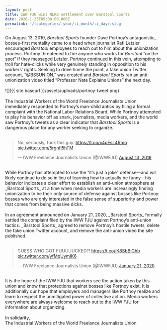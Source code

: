 ```yaml
---
layout: post
title: IWW FJU wins NLRB settlement over Barstool Sports
date: 2020-1-23T05:00:00.000Z
permalink: '/:categories/:year/:i_month/:i_day/:slug'
---
```

On August 13, 2019, _Barstool Sports_ founder Dave Portnoy’s antagonistic, bosses-first mentality came to a head when journalist Rafi Letzler encouraged _Barstool_ employees to reach out to him about the unionization process. Portnoy threatened to fire anyone who works for _Barstool_ “on the spot” if they messaged Letzler. Portnoy continued in this vein, attempting to troll for hate-clicks while very genuinely standing in opposition to his workers’ rights. Seeking to drive home the point, a fake union Twitter account, “@BSSUNION,” was created and _Barstool Sports_ ran an anti-unionization video titled “Professor Nate Explains Unions” the next day.<br><br>
![]({{ site.baseurl }}/assets/uploads/portnoy-tweet.png)<br><br>
The Industrial Workers of the World Freelance Journalists Union immediately responded to Portnoy’s man-child antics by filing a formal complaint with the National Labor Relations Board. While Portnoy attempted to play his behavior off as snark, journalists, media workers, and the world saw Portnoy’s tweets as a clear indicator that _Barstool Sports_ is a dangerous place for any worker seeking to organize.<br><br>
<blockquote class="twitter-tweet"><p lang="en" dir="ltr">No, seriously, fuck this guy. <a href="https://t.co/x4pEsL4Rmo">https://t.co/x4pEsL4Rmo</a> <a href="https://t.co/5rgnfl5hTM">pic.twitter.com/5rgnfl5hTM</a></p>&mdash; IWW Freelance Journalists Union (@IWWFJU) <a href="https://twitter.com/IWWFJU/status/1161348761722990592?ref_src=twsrc%5Etfw">August 13, 2019</a></blockquote>
<script async src="https://platform.twitter.com/widgets.js" charset="utf-8"></script><br>
While Portnoy has attempted to use the “it’s just a joke” defense—and will likely continue to do so in lieu of learning how to actually be funny—his behavior indicates a clear effort to establish an anti-union atmosphere at _Barstool Sports_ at a time when media workers are increasingly finding unionization to be their only source of defense against bosses like Portnoy: bosses who are only interested in the false sense of superiority and power that comes from being massive dicks.<br><br>
In an agreement announced on January 21, 2020, _Barstool Sports_ formally settled the complaint filed by the IWW FJU against Portnoy’s anti-union tactics. _Barstool Sports_ agreed to remove Portnoy’s hostile tweets, delete the fake union Twitter account, and remove the anti-union video the site published.<br><br>
<blockquote class="twitter-tweet"><p lang="en" dir="ltr">GUESS WHO GOT FUUUUUCKED?! <a href="https://t.co/jK8SbBiGhb">https://t.co/jK8SbBiGhb</a> <a href="https://t.co/yfMqUymIK6">pic.twitter.com/yfMqUymIK6</a></p>&mdash; IWW Freelance Journalists Union (@IWWFJU) <a href="https://twitter.com/IWWFJU/status/1219713656369418245?ref_src=twsrc%5Etfw">January 21, 2020</a></blockquote>
<script async src="https://platform.twitter.com/widgets.js" charset="utf-8"></script><br>
It is the hope of the IWW FJU that workers see the action taken by this union and know that protections against bosses like Portnoy exist. It is additionally our hope that employers and managers like Portnoy realize and learn to respect the unmitigated power of collective action. Media workers everywhere are always welcome to reach out to the IWW FJU for information about organizing.<br><br>
In solidarity,<br>
The Industrial Workers of the World Freelance Journalists Union
